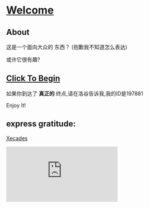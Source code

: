 # [Welcome](https://it-is-interesting.github.io/mystery/)

## About

这是一个面向大众的 东西？ (抱歉我不知道怎么表达)

或许它很有趣?

## [Click To Begin](https://it-is-interesting.github.io/mystery/)

如果你到达了
**真正的**
终点,请在洛谷告诉我,我的ID是197881

Enjoy It!

## express gratitude:

[Xecades](https://github.com/Xecades)

![](https://www.hit-counts.com/counter.php?t=MTQ0NjY1MA)

